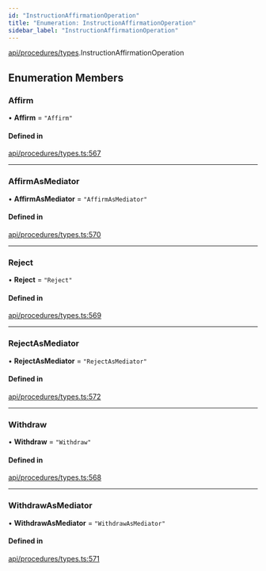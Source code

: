 ```yaml
---
id: "InstructionAffirmationOperation"
title: "Enumeration: InstructionAffirmationOperation"
sidebar_label: "InstructionAffirmationOperation"
---
```


[api/procedures/types](../../../../../modules/API/Procedures/Types/Types.md).InstructionAffirmationOperation

## Enumeration Members

### Affirm

• **Affirm** = ``"Affirm"``

#### Defined in

[api/procedures/types.ts:567](https://github.com/PolymeshAssociation/polymesh-sdk/blob/adcc38781/src/api/procedures/types.ts#L567)

___

### AffirmAsMediator

• **AffirmAsMediator** = ``"AffirmAsMediator"``

#### Defined in

[api/procedures/types.ts:570](https://github.com/PolymeshAssociation/polymesh-sdk/blob/adcc38781/src/api/procedures/types.ts#L570)

___

### Reject

• **Reject** = ``"Reject"``

#### Defined in

[api/procedures/types.ts:569](https://github.com/PolymeshAssociation/polymesh-sdk/blob/adcc38781/src/api/procedures/types.ts#L569)

___

### RejectAsMediator

• **RejectAsMediator** = ``"RejectAsMediator"``

#### Defined in

[api/procedures/types.ts:572](https://github.com/PolymeshAssociation/polymesh-sdk/blob/adcc38781/src/api/procedures/types.ts#L572)

___

### Withdraw

• **Withdraw** = ``"Withdraw"``

#### Defined in

[api/procedures/types.ts:568](https://github.com/PolymeshAssociation/polymesh-sdk/blob/adcc38781/src/api/procedures/types.ts#L568)

___

### WithdrawAsMediator

• **WithdrawAsMediator** = ``"WithdrawAsMediator"``

#### Defined in

[api/procedures/types.ts:571](https://github.com/PolymeshAssociation/polymesh-sdk/blob/adcc38781/src/api/procedures/types.ts#L571)

